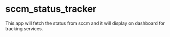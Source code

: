 # sccm_status_tracker
This app will fetch the status from sccm and it will display on dashboard for tracking services.
